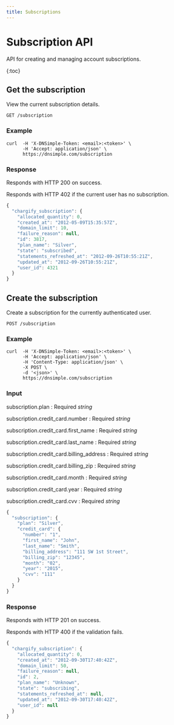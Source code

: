 ```yaml
---
title: Subscriptions
---
```


# Subscription API

API for creating and managing account subscriptions.

{:toc}


## Get the subscription 

View the current subscription details.

    GET /subscription

### Example

    curl  -H 'X-DNSimple-Token: <email>:<token>' \
          -H 'Accept: application/json' \
          https://dnsimple.com/subscription

### Response

Responds with HTTP 200 on success.

Responds with HTTP 402 if the current user has no subscription.

~~~ js
{
  "chargify_subscription": {
    "allocated_quantity": 0,
    "created_at": "2012-05-09T15:35:57Z",
    "domain_limit": 10,
    "failure_reason": null,
    "id": 3817,
    "plan_name": "Silver",
    "state": "subscribed",
    "statements_refreshed_at": "2012-09-26T10:55:21Z",
    "updated_at": "2012-09-26T10:55:21Z",
    "user_id": 4321
  }
}
~~~


## Create the subscription

Create a subscription for the currently authenticated user.

    POST /subscription

### Example

    curl  -H 'X-DNSimple-Token: <email>:<token>' \
          -H 'Accept: application/json' \
          -H 'Content-Type: application/json' \
          -X POST \
          -d '<json>' \
          https://dnsimple.com/subscription

### Input

subscription.plan
: Required _string_

subscription.credit_card.number
: Required _string_

subscription.credit_card.first_name
: Required _string_

subscription.credit_card.last_name
: Required _string_

subscription.credit_card.billing_address
: Required _string_

subscription.credit_card.billing_zip
: Required _string_

subscription.credit_card.month
: Required _string_

subscription.credit_card.year
: Required _string_

subscription.credit_card.cvv
: Required _string_

~~~ js
{
  "subscription": {
    "plan": "Silver",
    "credit_card": {
      "number": "1",
      "first_name": "John",
      "last_name": "Smith",
      "billing_address": "111 SW 1st Street",
      "billing_zip": "12345",
      "month": "02",
      "year": "2015",
      "cvv": "111"
    }
  }
}
~~~

### Response

Responds with HTTP 201 on success.

Responds with HTTP 400 if the validation fails.

~~~ js
{
  "chargify_subscription": {
    "allocated_quantity": 0,
    "created_at": "2012-09-30T17:40:42Z",
    "domain_limit": 50,
    "failure_reason": null,
    "id": 2,
    "plan_name": "Unknown",
    "state": "subscribing",
    "statements_refreshed_at": null,
    "updated_at": "2012-09-30T17:40:42Z",
    "user_id": null
  }
}
~~~
